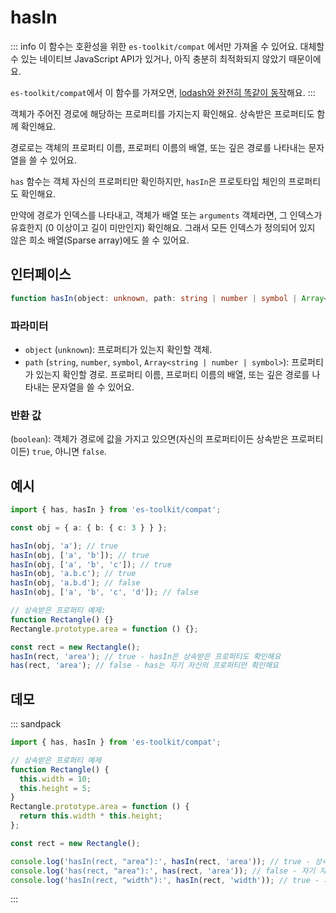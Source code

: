# hasIn

::: info
이 함수는 호환성을 위한 `es-toolkit/compat` 에서만 가져올 수 있어요. 대체할 수 있는 네이티브 JavaScript API가 있거나, 아직 충분히 최적화되지 않았기 때문이에요.

`es-toolkit/compat`에서 이 함수를 가져오면, [lodash와 완전히 똑같이 동작](../../../compatibility.md)해요.
:::

객체가 주어진 경로에 해당하는 프로퍼티를 가지는지 확인해요. 상속받은 프로퍼티도 함께 확인해요.

경로로는 객체의 프로퍼티 이름, 프로퍼티 이름의 배열, 또는 깊은 경로를 나타내는 문자열을 쓸 수 있어요.

`has` 함수는 객체 자신의 프로퍼티만 확인하지만, `hasIn`은 프로토타입 체인의 프로퍼티도 확인해요.

만약에 경로가 인덱스를 나타내고, 객체가 배열 또는 `arguments` 객체라면, 그 인덱스가 유효한지 (0 이상이고 길이 미만인지) 확인해요. 그래서 모든 인덱스가 정의되어 있지 않은 희소 배열(Sparse array)에도 쓸 수 있어요.

## 인터페이스

```typescript
function hasIn(object: unknown, path: string | number | symbol | Array<string | number | symbol>): boolean;
```

### 파라미터

- `object` (`unknown`): 프로퍼티가 있는지 확인할 객체.
- `path` (`string`, `number`, `symbol`, `Array<string | number | symbol>`): 프로퍼티가 있는지 확인할 경로. 프로퍼티 이름, 프로퍼티 이름의 배열, 또는 깊은 경로를 나타내는 문자열을 쓸 수 있어요.

### 반환 값

(`boolean`): 객체가 경로에 값을 가지고 있으면(자신의 프로퍼티이든 상속받은 프로퍼티이든) `true`, 아니면 `false`.

## 예시

```typescript
import { has, hasIn } from 'es-toolkit/compat';

const obj = { a: { b: { c: 3 } } };

hasIn(obj, 'a'); // true
hasIn(obj, ['a', 'b']); // true
hasIn(obj, ['a', 'b', 'c']); // true
hasIn(obj, 'a.b.c'); // true
hasIn(obj, 'a.b.d'); // false
hasIn(obj, ['a', 'b', 'c', 'd']); // false

// 상속받은 프로퍼티 예제:
function Rectangle() {}
Rectangle.prototype.area = function () {};

const rect = new Rectangle();
hasIn(rect, 'area'); // true - hasIn은 상속받은 프로퍼티도 확인해요
has(rect, 'area'); // false - has는 자기 자신의 프로퍼티만 확인해요
```

## 데모

::: sandpack

```ts index.ts
import { has, hasIn } from 'es-toolkit/compat';

// 상속받은 프로퍼티 예제
function Rectangle() {
  this.width = 10;
  this.height = 5;
}
Rectangle.prototype.area = function () {
  return this.width * this.height;
};

const rect = new Rectangle();

console.log('hasIn(rect, "area"):', hasIn(rect, 'area')); // true - 상속받은 프로퍼티도 확인해요
console.log('has(rect, "area"):', has(rect, 'area')); // false - 자기 자신의 프로퍼티만 확인해요
console.log('hasIn(rect, "width"):', hasIn(rect, 'width')); // true - 자기 자신의 프로퍼티
```

:::
